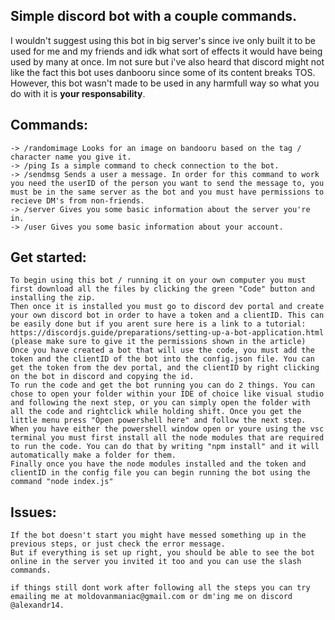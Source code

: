 ## Simple discord bot with a couple commands.

I wouldn't suggest using this bot in big server's since ive only built it to be used for me and my friends and idk what sort of effects it would have being used by many at once.
Im not sure but i've also heard that discord might not like the fact this bot uses danbooru since some of its content breaks TOS. However, this bot wasn't made to be used in any harmfull way so what you do with it is **your responsability**.

## Commands:

    -> /randomimage Looks for an image on bandooru based on the tag / character name you give it.
    -> /ping Is a simple command to check connection to the bot.
    -> /sendmsg Sends a user a message. In order for this command to work you need the userID of the person you want to send the message to, you must be in the same server as the bot and you must have permissions to recieve DM's from non-friends.
    -> /server Gives you some basic information about the server you're in.
    -> /user Gives you some basic information about your account.

## Get started:

    To begin using this bot / running it on your own computer you must first download all the files by clicking the green "Code" button and installing the zip.
    Then once it is installed you must go to discord dev portal and create your own discord bot in order to have a token and a clientID. This can be easily done but if you arent sure here is a link to a tutorial: https://discordjs.guide/preparations/setting-up-a-bot-application.html (please make sure to give it the permissions shown in the article)
    Once you have created a bot that will use the code, you must add the token and the clientID of the bot into the config.json file. You can get the token from the dev portal, and the clientID by right clicking on the bot in discord and copying the id.
    To run the code and get the bot running you can do 2 things. You can chose to open your folder within your IDE of choice like visual studio and following the next step, or you can simply open the folder with all the code and rightclick while holding shift. Once you get the little menu press "Open powershell here" and follow the next step.
    When you have either the powershell window open or youre using the vsc terminal you must first install all the node modules that are required to run the code. You can do that by writing "npm install" and it will automatically make a folder for them.
    Finally once you have the node modules installed and the token and clientID in the config file you can begin running the bot using the command "node index.js"

## Issues:

    If the bot doesn't start you might have messed something up in the previous steps, or just check the error message.
    But if everything is set up right, you should be able to see the bot online in the server you invited it too and you can use the slash commands.

    if things still dont work after following all the steps you can try emailing me at moldovanmaniac@gmail.com or dm'ing me on discord @alexandr14.
